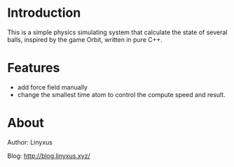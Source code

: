 # Introduction
This is a simple physics simulating system that calculate the state of several balls, inspired by the game Orbit, written in pure C++.

# Features
- add force field manually
- change the smallest time atom to control the compute speed and result.

# About
Author: Linyxus

Blog:   http://blog.linyxus.xyz/
